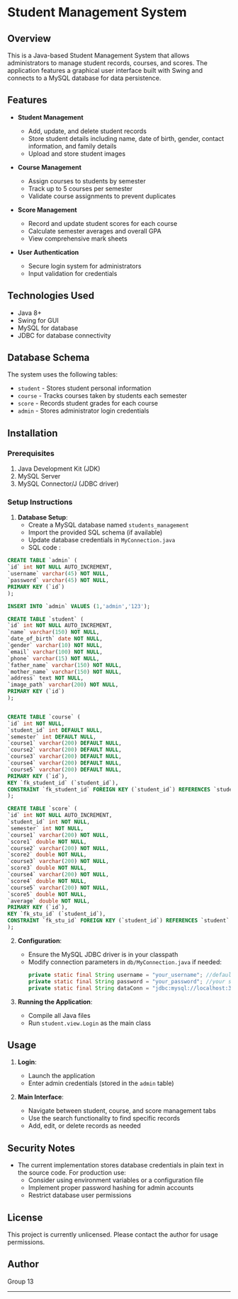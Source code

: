 # Student Management System

## Overview

This is a Java-based Student Management System that allows administrators to manage student records, courses, and scores. The application features a graphical user interface built with Swing and connects to a MySQL database for data persistence.

## Features

- **Student Management**
  - Add, update, and delete student records
  - Store student details including name, date of birth, gender, contact information, and family details
  - Upload and store student images

- **Course Management**
  - Assign courses to students by semester
  - Track up to 5 courses per semester
  - Validate course assignments to prevent duplicates

- **Score Management**
  - Record and update student scores for each course
  - Calculate semester averages and overall GPA
  - View comprehensive mark sheets

- **User Authentication**
  - Secure login system for administrators
  - Input validation for credentials

## Technologies Used

- Java 8+
- Swing for GUI
- MySQL for database
- JDBC for database connectivity

## Database Schema

The system uses the following tables:
- `student` - Stores student personal information
- `course` - Tracks courses taken by students each semester
- `score` - Records student grades for each course
- `admin` - Stores administrator login credentials

## Installation

### Prerequisites

1. Java Development Kit (JDK) 
2. MySQL Server
3. MySQL Connector/J (JDBC driver)

### Setup Instructions

1. **Database Setup**:
   - Create a MySQL database named `students_management`
   - Import the provided SQL schema (if available)
   - Update database credentials in `MyConnection.java`
   - SQL code :
  ```sql
CREATE TABLE `admin` (
  `id` int NOT NULL AUTO_INCREMENT,
  `username` varchar(45) NOT NULL,
  `password` varchar(45) NOT NULL,
  PRIMARY KEY (`id`)
);

INSERT INTO `admin` VALUES (1,'admin','123');

CREATE TABLE `student` (
  `id` int NOT NULL AUTO_INCREMENT,
  `name` varchar(150) NOT NULL,
  `date_of_birth` date NOT NULL,
  `gender` varchar(10) NOT NULL,
  `email` varchar(100) NOT NULL,
  `phone` varchar(15) NOT NULL,
  `father_name` varchar(150) NOT NULL,
  `mother_name` varchar(150) NOT NULL,
  `address` text NOT NULL,
  `image_path` varchar(200) NOT NULL,
  PRIMARY KEY (`id`)
); 


CREATE TABLE `course` (
  `id` int NOT NULL,
  `student_id` int DEFAULT NULL,
  `semester` int DEFAULT NULL,
  `course1` varchar(200) DEFAULT NULL,
  `course2` varchar(200) DEFAULT NULL,
  `course3` varchar(200) DEFAULT NULL,
  `course4` varchar(200) DEFAULT NULL,
  `course5` varchar(200) DEFAULT NULL,
  PRIMARY KEY (`id`),
  KEY `fk_student_id` (`student_id`),
  CONSTRAINT `fk_student_id` FOREIGN KEY (`student_id`) REFERENCES `student` (`id`) ON DELETE CASCADE ON UPDATE CASCADE
);

CREATE TABLE `score` (
  `id` int NOT NULL AUTO_INCREMENT,
  `student_id` int NOT NULL,
  `semester` int NOT NULL,
  `course1` varchar(200) NOT NULL,
  `score1` double NOT NULL,
  `course2` varchar(200) NOT NULL,
  `score2` double NOT NULL,
  `course3` varchar(200) NOT NULL,
  `score3` double NOT NULL,
  `course4` varchar(200) NOT NULL,
  `score4` double NOT NULL,
  `course5` varchar(200) NOT NULL,
  `score5` double NOT NULL,
  `average` double NOT NULL,
  PRIMARY KEY (`id`),
  KEY `fk_stu_id` (`student_id`),
  CONSTRAINT `fk_stu_id` FOREIGN KEY (`student_id`) REFERENCES `student` (`id`) ON DELETE CASCADE ON UPDATE CASCADE
);
  
  ```

2. **Configuration**:
   - Ensure the MySQL JDBC driver is in your classpath
   - Modify connection parameters in `db/MyConnection.java` if needed:
     ```java
     private static final String username = "your_username"; //default is root
     private static final String password = "your_password"; //your sql password
     private static final String dataConn = "jdbc:mysql://localhost:3306/students_management";
     ```

3. **Running the Application**:
   - Compile all Java files
   - Run `student.view.Login` as the main class

## Usage

1. **Login**:
   - Launch the application
   - Enter admin credentials (stored in the `admin` table) 

2. **Main Interface**:
   - Navigate between student, course, and score management tabs
   - Use the search functionality to find specific records
   - Add, edit, or delete records as needed

## Security Notes

- The current implementation stores database credentials in plain text in the source code. For production use:
  - Consider using environment variables or a configuration file
  - Implement proper password hashing for admin accounts
  - Restrict database user permissions

## License

This project is currently unlicensed. Please contact the author for usage permissions.

## Author

Group 13

---

